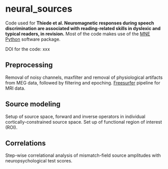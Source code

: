 # neural_sources

Code used for **Thiede et al. Neuromagnetic responses during speech discrimination are associated with reading-related skills in dyslexic and typical readers, in revision.** Most of the code makes use of the [MNE Python](https://github.com/mne-tools/mne-python) software package.

DOI for the code: xxx

## Preprocessing

Removal of noisy channels, maxfilter and removal of physiological artifacts from MEG data, followed by filtering and epoching. [Freesurfer](https://surfer.nmr.mgh.harvard.edu/) pipeline for MRI data.

## Source modeling

Setup of source space, forward and inverse operators in individual cortically-constrained source space. Set up of functional region of interest (ROI).

## Correlations

Step-wise correlational analysis of mismatch-field source amplitudes with neuropsychological test scores.
